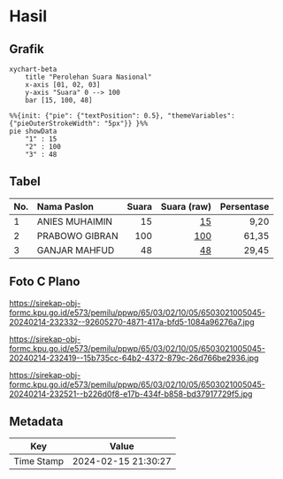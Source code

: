 # Hasil

## Grafik

```mermaid
xychart-beta
    title "Perolehan Suara Nasional"
    x-axis [01, 02, 03]
    y-axis "Suara" 0 --> 100
    bar [15, 100, 48]
```

```mermaid
%%{init: {"pie": {"textPosition": 0.5}, "themeVariables": {"pieOuterStrokeWidth": "5px"}} }%%
pie showData
    "1" : 15
    "2" : 100
    "3" : 48
```

## Tabel

| No. | Nama Paslon    | Suara | Suara (raw) | Persentase |
|:--- |:-------------- | -----:| -----------:| ----------:|
| 1   | ANIES MUHAIMIN | 15    | [15][p-1]   | 9,20       |
| 2   | PRABOWO GIBRAN | 100   | [100][p-2]  | 61,35      |
| 3   | GANJAR MAHFUD  | 48    | [48][p-3]   | 29,45      |


[p-1]: https://github.com/gigit-pemilu/pemilu-2024/blob/main/pilpres/hitung-suara/sub/65-kalimantan-utara/sub/03-nunukan/sub/02-nunukan/sub/1005-nunukan-tengah/sub/045-tps/sub/paslon-1.txt
[p-2]: https://github.com/gigit-pemilu/pemilu-2024/blob/main/pilpres/hitung-suara/sub/65-kalimantan-utara/sub/03-nunukan/sub/02-nunukan/sub/1005-nunukan-tengah/sub/045-tps/sub/paslon-2.txt
[p-3]: https://github.com/gigit-pemilu/pemilu-2024/blob/main/pilpres/hitung-suara/sub/65-kalimantan-utara/sub/03-nunukan/sub/02-nunukan/sub/1005-nunukan-tengah/sub/045-tps/sub/paslon-3.txt

## Foto C Plano

https://sirekap-obj-formc.kpu.go.id/e573/pemilu/ppwp/65/03/02/10/05/6503021005045-20240214-232332--92605270-4871-417a-bfd5-1084a96276a7.jpg

https://sirekap-obj-formc.kpu.go.id/e573/pemilu/ppwp/65/03/02/10/05/6503021005045-20240214-232419--15b735cc-64b2-4372-879c-26d766be2936.jpg

https://sirekap-obj-formc.kpu.go.id/e573/pemilu/ppwp/65/03/02/10/05/6503021005045-20240214-232521--b226d0f8-e17b-434f-b858-bd37917729f5.jpg


## Metadata

| Key        | Value               |
| ---------- | ------------------- |
| Time Stamp | 2024-02-15 21:30:27 |



